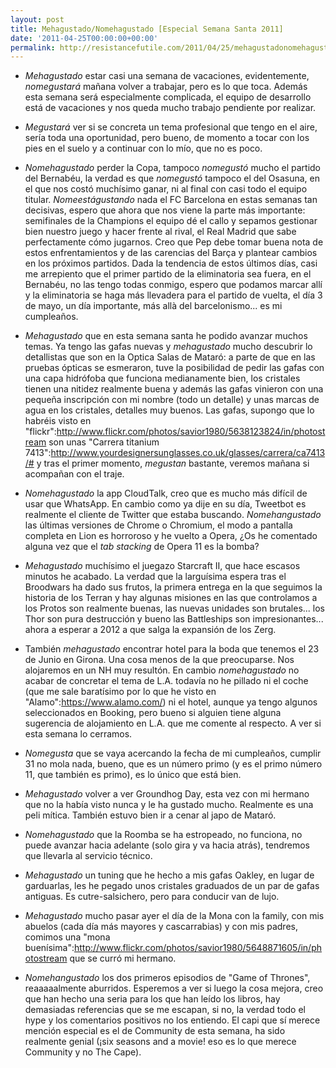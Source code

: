 ```yaml
---
layout: post
title: Mehagustado/Nomehagustado [Especial Semana Santa 2011]
date: '2011-04-25T00:00:00+00:00'
permalink: http://resistancefutile.com/2011/04/25/mehagustadonomehagustado-especial-semana-santa-2011/
---
```

- *Mehagustado* estar casi una semana de vacaciones, evidentemente, *nomegustará* mañana volver a trabajar, pero es lo que toca. Además esta semana será especialmente complicada, el equipo de desarrollo está de vacaciones y nos queda mucho trabajo pendiente por realizar. 

- *Megustará* ver si se concreta un tema profesional que tengo en el aire, sería toda una oportunidad, pero bueno, de momento a tocar con los pies en el suelo y a continuar con lo mío, que no es poco.

- *Nomehagustado* perder la Copa, tampoco *nomegustó* mucho el partido del Bernabéu, la verdad es que *nomegustó* tampoco el del Osasuna, en el que nos costó muchísimo ganar, ni al final con casi todo el equipo titular. *Nomeestágustando* nada el FC Barcelona en estas semanas tan decisivas, espero que ahora que nos viene la parte más importante: semifinales de la Champions el equipo dé el callo y sepamos gestionar bien nuestro juego y hacer frente al rival, el Real Madrid que sabe perfectamente cómo jugarnos. Creo que Pep debe tomar buena nota de estos enfrentamientos y de las carencias del Barça y plantear cambios en los próximos partidos. Dada la tendencia de estos últimos días, casi me arrepiento que el primer partido de la eliminatoria sea fuera, en el Bernabéu, no las tengo todas conmigo, espero que podamos marcar allí y la eliminatoria se haga más llevadera para el partido de vuelta, el día 3 de mayo, un día importante, más allà del barcelonismo... es mi cumpleaños.

- *Mehagustado* que en esta semana santa he podido avanzar muchos temas. Ya tengo las gafas nuevas y *mehagustado* mucho descubrir lo detallistas que son en la Optica Salas de Mataró: a parte de que en las pruebas ópticas se esmeraron, tuve la posibilidad de pedir las gafas con una capa hidrófoba que funciona medianamente bien, los cristales tienen una nitidez realmente buena y además las gafas vinieron con una pequeña inscripción con mi nombre (todo un detalle) y unas marcas de agua en los cristales, detalles muy buenos. Las gafas, supongo que lo habréis visto en "flickr":http://www.flickr.com/photos/savior1980/5638123824/in/photostream son unas "Carrera titanium 7413":http://www.yourdesignersunglasses.co.uk/glasses/carrera/ca7413/# y tras el primer momento, *megustan* bastante, veremos mañana si acompañan con el traje. 

- *Nomehagustado* la app CloudTalk, creo que es mucho más difícil de usar que WhatsApp. En cambio como ya dije en su día, Tweetbot es realmente el cliente de Twitter que estaba buscando. *Nomehangustado* las últimas versiones de Chrome o Chromium, el modo a pantalla completa en Lion es horroroso y he vuelto a Opera, ¿Os he comentado alguna vez que el _tab stacking_ de Opera 11 es la bomba?

- *Mehagustado* muchísimo el juegazo Starcraft II, que hace escasos minutos he acabado. La verdad que la larguísima espera tras el Broodwars ha dado sus frutos, la primera entrega en la que seguimos la historia de los Terran y hay algunas misiones en las que controlamos a los Protos son realmente buenas, las nuevas unidades son brutales... los Thor son pura destrucción y bueno las Battleships son impresionantes... ahora a esperar a 2012 a que salga la expansión de los Zerg.

- También *mehagustado* encontrar hotel para la boda que tenemos el 23 de Junio en Girona. Una cosa menos de la que preocuparse. Nos alojaremos en un NH muy resultón. En cambio *nomehagustado* no acabar de concretar el tema de L.A. todavía no he pillado ni el coche (que me sale baratísimo por lo que he visto en "Alamo":https://www.alamo.com/) ni el hotel, aunque ya tengo algunos seleccionados en Booking, pero bueno si alguien tiene alguna sugerencia de alojamiento en L.A. que me comente al respecto. A ver si esta semana lo cerramos. 

- *Nomegusta* que se vaya acercando la fecha de mi cumpleaños, cumplir 31 no mola nada, bueno, que es un número primo (y es el primo número 11, que también es primo), es lo único que está bien. 

- *Mehagustado* volver a ver Groundhog Day, esta vez con mi hermano que no la había visto nunca y le ha gustado mucho. Realmente es una peli mítica. También estuvo bien ir a cenar al japo de Mataró.

- *Nomehagustado* que la Roomba se ha estropeado, no funciona, no puede avanzar hacia adelante (solo gira y va hacia atrás), tendremos que llevarla al servicio técnico. 

- *Mehagustado* un tuning que he hecho a mis gafas Oakley, en lugar de garduarlas, les he pegado unos cristales graduados de un par de gafas antiguas. Es cutre-salsichero, pero para conducir van de lujo. 

- *Mehagustado* mucho pasar ayer el día de la Mona con la family, con mis abuelos (cada día más mayores y cascarrabias) y con mis padres, comimos una "mona buenísima":http://www.flickr.com/photos/savior1980/5648871605/in/photostream que se curró mi hermano. 

- *Nomehangustado* los dos primeros episodios de "Game of Thrones", reaaaaalmente aburridos. Esperemos a ver si luego la cosa mejora, creo que han hecho una seria para los que han leído los libros, hay demasiadas referencias que se me escapan, si no, la verdad todo el hype y los comentarios positivos no los entiendo. El capi que sí merece mención especial es el de Community de esta semana, ha sido realmente genial (¡six seasons and a movie! eso es lo que merece Community y no The Cape).
